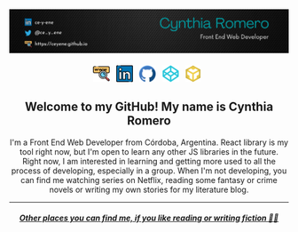 ## [![cynthia romero's header](https://github.com/Ceyene/Ceyene/blob/main/Cynthia%20Romero%20Dark.png)](https://ceyene.github.io)

<p align="center">
<a href="https://ceyene.github.io"><img height="30" src="https://github.com/Ceyene/Ceyene/blob/main/www.png"></a>&nbsp;&nbsp;
<a href="https://www.linkedin.com/in/ce-y-ene/"><img height="30" src="https://github.com/Ceyene/Ceyene/blob/main/linkedin.png"></a>&nbsp;&nbsp;
<a href="https://github.com/Ceyene"><img height="30" src="https://github.com/Ceyene/Ceyene/blob/main/github.png"></a>&nbsp;&nbsp;
<a href="https://codepen.io/ceyene"><img height="30" src="https://github.com/Ceyene/Ceyene/blob/main/codepen.png"></a>&nbsp;&nbsp;
<a href="https://codesandbox.io/u/Ceyene"><img height="30" src="https://github.com/Ceyene/Ceyene/blob/main/codesandbox.png"></a>&nbsp;&nbsp;
</p>

<h2 align="center">Welcome to my GitHub! My name is Cynthia Romero </h2>
<p align="center">I'm a Front End Web Developer from Córdoba, Argentina.
React library is my tool right now, but I'm open to learn any other JS libraries in the future. Right now, I am interested in learning and getting more used to all the process of developing, especially in a group.
When I'm not developing, you can find me watching series on Netflix, reading some fantasy or crime novels or writing my own stories for my literature blog.</p>

<hr>

<h5 align="center"><a href="https://linktr.ee/ceyene">Other places you can find me, if you like reading or writing fiction 🔗🔗</a></h5>

